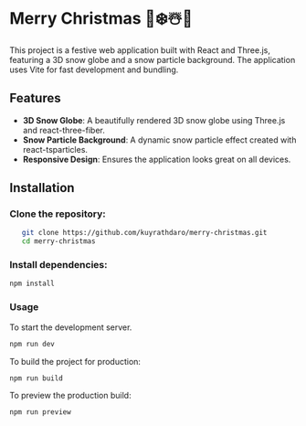 # Merry Christmas 🎅❄️☃️🎄

This project is a festive web application built with React and Three.js, featuring a 3D snow globe and a snow particle background. The application uses Vite for fast development and bundling.

## Features

- **3D Snow Globe**: A beautifully rendered 3D snow globe using Three.js and react-three-fiber.
- **Snow Particle Background**: A dynamic snow particle effect created with react-tsparticles.
- **Responsive Design**: Ensures the application looks great on all devices.
  
## Installation

### Clone the repository:

```sh
   git clone https://github.com/kuyrathdaro/merry-christmas.git
   cd merry-christmas
```

### Install dependencies:

```bash
npm install
```

### Usage

To start the development server.

```bash
npm run dev
```

To build the project for production:

```bash
npm run build
```

To preview the production build:

```bash
npm run preview
```

